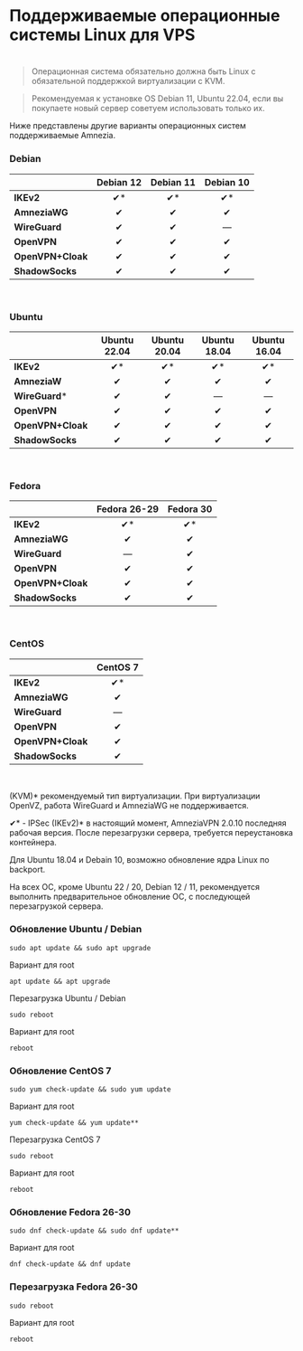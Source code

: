 
# Поддерживаемые операционные системы Linux для VPS   

# 
 
> Операционная система обязательно должна быть Linux с обязательной поддержкой виртуализации с KVM.

 >Рекомендуемая к установке OS Debian 11, Ubuntu 22.04, если вы покупаете новый сервер советуем использовать только их. 

Ниже представлены другие варианты операционных систем поддерживаемые Amnezia.

### Debian

|                   | Debian 12 | Debian 11 | Debian 10 |  
|-------------------|:---------:|:---------:|:---------:|
| **IKEv2**         |    ✔*     |    ✔*     |    ✔*     |  
| **AmneziaWG**     |     ✔     |     ✔     |     ✔     |  
| **WireGuard**     |     ✔     |     ✔     |     —     |  
| **OpenVPN**       |     ✔     |     ✔     |     ✔     | 
| **OpenVPN+Cloak** |     ✔     |     ✔     |     ✔     |
| **ShadowSocks**   |     ✔     |     ✔     |     ✔     |

&nbsp;

### Ubuntu

|                   | Ubuntu 22.04 | Ubuntu 20.04  | Ubuntu 18.04  | Ubuntu 16.04 |
|-------------------|:------------:|:-------------:|:-------------:|:------------:|
| **IKEv2**         |      ✔*      |      ✔*       |      ✔*       |      ✔*      |
| **AmneziaW**      |      ✔       |       ✔       |       ✔       |      ✔       |
| **WireGuard***    |      ✔       |       ✔       |       —       |      —       |
| **OpenVPN**       |      ✔       |       ✔       |       ✔       |      ✔       |
| **OpenVPN+Cloak** |      ✔       |       ✔       |       ✔       |      ✔       |
| **ShadowSocks**   |      ✔       |       ✔       |       ✔       |      ✔       |

&nbsp;



### Fedora

|                   | Fedora 26-29 | Fedora 30 |  
|-------------------|:------------:|:---------:|
| **IKEv2**         |      ✔*      |    ✔*     |  
| **AmneziaWG**     |      ✔       |     ✔     |  
| **WireGuard**     |      —       |     ✔     |  
| **OpenVPN**       |      ✔       |     ✔     | 
| **OpenVPN+Cloak** |      ✔       |     ✔     |
| **ShadowSocks**   |      ✔       |     ✔     |

&nbsp;

### CentOS

|                   | CentOS 7 |  
|-------------------|:--------:|
| **IKEv2**         |    ✔*    |  
| **AmneziaWG**     |    ✔     |  
| **WireGuard**     |    —     |  
| **OpenVPN**       |    ✔     | 
| **OpenVPN+Cloak** |    ✔     |
| **ShadowSocks**   |    ✔     |

&nbsp;

(KVM)* рекомендуемый тип виртуализации. При виртуализации OpenVZ, работа WireGuard и AmneziaWG не поддерживается. 

✔* - IPSec (IKEv2)* в настоящий момент, AmneziaVPN 2.0.10 последняя рабочая версия. После перезагрузки сервера, требуется переустановка контейнера. 

 Для Ubuntu 18.04 и Debain 10, возможно обновление ядра Linux по backport.

На всех ОС, кроме Ubuntu 22 / 20, Debian 12 / 11, рекомендуется выполнить предварительное обновление ОС, с последующей перезагрузкой сервера.

### Обновление Ubuntu / Debian
~~~
sudo apt update && sudo apt upgrade
~~~
Вариант для root
~~~
apt update && apt upgrade
~~~
Перезагрузка Ubuntu / Debian 
~~~
sudo reboot
~~~
Вариант для root 
~~~
reboot
~~~
### Обновление CentOS 7
~~~
sudo yum check-update && sudo yum update
~~~

Вариант для root 
~~~  
yum check-update && yum update**
~~~
 Перезагрузка CentOS 7
~~~  
sudo reboot
~~~  

Вариант для root
~~~  
reboot
~~~
### Обновление Fedora 26-30
~~~
sudo dnf check-update && sudo dnf update**
~~~
Вариант для root  

~~~
dnf check-update && dnf update
~~~
### Перезагрузка Fedora 26-30
~~~
sudo reboot
~~~
Вариант для root
~~~
reboot
~~~
[about-int-link]: /about
[FAQ]: ../faq 
[телеграм чат]: https://t.me/amnezia_vpn
[другим разделам инструкции]:  ../instructions
[AmneziaWG]: https://github.com/amnezia-vpn/amnezia-wg
[Для Android]: https://github.com/amnezia-vpn/awg-android
[Для Windows]: https://github.com/amnezia-vpn/awg-windows
[Для MacOS и IOS]: https://github.com/amnezia-vpn/awg-apple
[Для Wireguard]: https://github.com/amnezia-vpn/amnezia-wg-tools
[WireGuard-Go]: https://github.com/WireGuard/wireguard-go




















